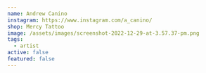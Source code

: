 ```yaml
---
name: Andrew Canino
instagram: https://www.instagram.com/a_canino/
shop: Mercy Tattoo
image: /assets/images/screenshot-2022-12-29-at-3.57.37-pm.png
tags:
  - artist
active: false
featured: false
---
```

